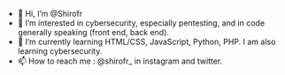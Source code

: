 - 👋 Hi, I’m @Shirofr
- 👀 I’m interested in cybersecurity, especially pentesting, and in code generally speaking (front end, back end).
- 🌱 I’m currently learning HTML/CSS, JavaScript, Python, PHP. I am also learning cybersecurity.
- 📫 How to reach me : @shirofr_ in instagram and twitter.

<!---
Shirofr/Shirofr is a ✨ special ✨ repository because its `README.md` (this file) appears on your GitHub profile.
You can click the Preview link to take a look at your changes.
--->
